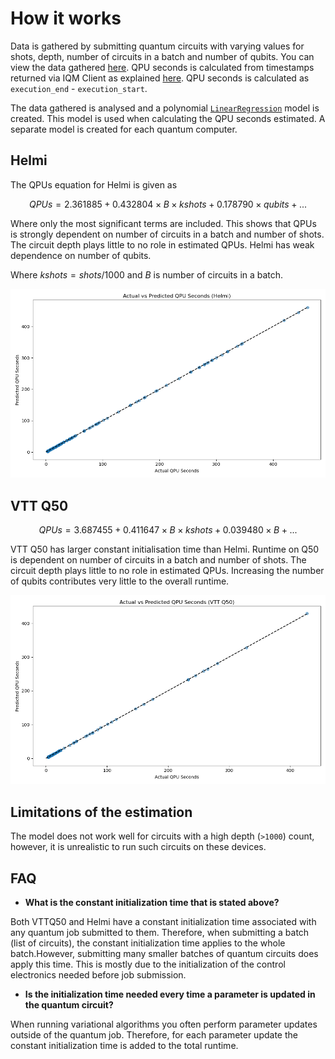 # How it works


Data is gathered by submitting quantum circuits with varying values for shots, depth, number of circuits in a batch and number of qubits. You can view the data gathered [here](). QPU seconds is calculated from timestamps returned via IQM Client as explained [here](https://docs.meetiqm.com/iqm-client/integration_guide.html#job-phases-and-related-timestamps). QPU seconds is calculated as `execution_end` - `execution_start`. 

The data gathered is analysed and a polynomial [`LinearRegression`](https://scikit-learn.org/stable/modules/generated/sklearn.linear_model.LinearRegression.html) model is created. This model is used when calculating the QPU seconds estimated. A separate model is created for each quantum computer. 

## Helmi

The QPUs equation for Helmi is given as

$$QPUs = 2.361885 + 0.432804 \times B \times kshots + 0.178790 \times qubits + ...$$

Where only the most significant terms are included. This shows that QPUs is strongly dependent on number of circuits in a batch and number of shots. The circuit depth plays little to no role in estimated QPUs. Helmi has weak dependence on number of qubits. 

Where $kshots = shots/1000$ and $B$ is number of circuits in a batch. 

![image](./actual_vs_predicted-helmi.png)

## VTT Q50

$$QPUs = 3.687455 + 0.411647 \times B \times kshots + 0.039480 \times B + ...$$

VTT Q50 has larger constant initialisation time than Helmi. Runtime on Q50 is dependent on number of circuits in a batch and number of shots. The circuit depth plays little to no role in estimated QPUs. Increasing the number of qubits contributes very little to the overall runtime. 

![image](./actual_vs_predicted-vtt-q50.png)

## Limitations of the estimation 

The model does not work well for circuits with a high depth (`>1000`) count, however, it is unrealistic to run such circuits on these devices. 

## FAQ

- **What is the constant initialization time that is stated above?**

Both VTTQ50 and Helmi have a constant initialization time associated with any quantum job submitted to them. Therefore, when submitting a batch (list of circuits), the constant initialization time applies to the whole batch.However, submitting many smaller batches of quantum circuits does apply this time. This is mostly due to the initialization of the control electronics needed before job submission. 

- **Is the initialization time needed every time a parameter is updated in the quantum circuit?**

When running variational algorithms you often perform parameter updates outside of the quantum job. Therefore, for each parameter update the constant initialization time is added to the total runtime. 

